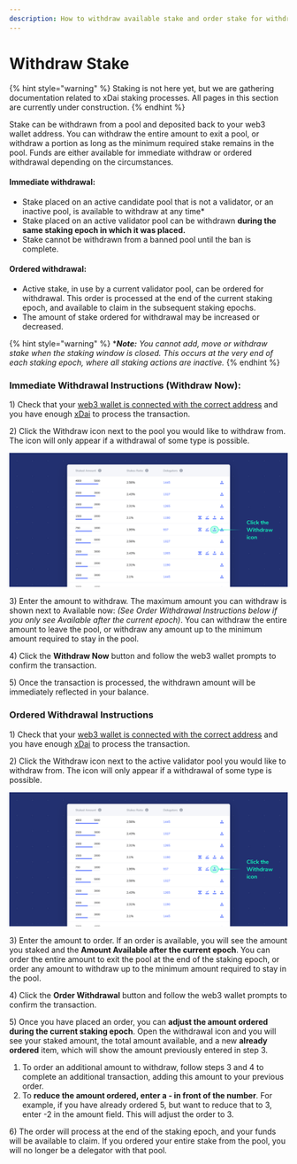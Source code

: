 ```yaml
---
description: How to withdraw available stake and order stake for withdrawal
---
```


# Withdraw Stake

{% hint style="warning" %}
Staking is not here yet, but we are gathering documentation related to xDai staking processes. All pages in this section are currently under construction.
{% endhint %}

Stake can be withdrawn from a pool and deposited back to your web3 wallet address. You can withdraw the entire amount to exit a pool, or withdraw a portion as long as the minimum required stake remains in the pool. Funds are either available for immediate withdraw or ordered withdrawal depending on the circumstances.

#### Immediate withdrawal:

* Stake placed on an active candidate pool that is not a validator, or an inactive pool, is available to withdraw at any time\*
* Stake placed on an active validator pool can be withdrawn **during the same staking epoch in which it was placed.**
* Stake cannot be withdrawn from a banned pool until the ban is complete.

#### Ordered withdrawal:

* Active stake, in use by a current validator pool, can be ordered for withdrawal. This order is processed at the end of the current staking epoch, and available to claim in the subsequent staking epochs.
* The amount of stake ordered for withdrawal may be increased or decreased.

{% hint style="warning" %}
\*_**Note:**_ _You cannot add, move or withdraw stake when the staking window is closed. This occurs at the very end of each staking epoch, where all staking actions are inactive._
{% endhint %}

### Immediate Withdrawal Instructions \(Withdraw Now\):

1\) Check that your [web3 wallet is connected with the correct address](https://forum.poa.network/t/staking-with-a-web3-wallet-metamask-nifty-wallet/2995) and you have enough [xDai](../../../for-users/get-xdai-tokens.md) to process the transaction.

2\) Click the Withdraw icon next to the pool you would like to withdraw from. The icon will only appear if a withdrawal of some type is possible.

![](../../../.gitbook/assets/withdraw_1.png)

3\) Enter the amount to withdraw. The maximum amount you can withdraw is shown next to Available now: _\(See Order Withdrawal Instructions below if you only see Available after the current epoch\)_. You can withdraw the entire amount to leave the pool, or withdraw any amount up to the minimum amount required to stay in the pool.

4\) Click the **Withdraw Now** button and follow the web3 wallet prompts to confirm the transaction.

5\) Once the transaction is processed, the withdrawn amount will be immediately reflected in your balance.

### Ordered Withdrawal Instructions

1\) Check that your [web3 wallet is connected with the correct address](https://forum.poa.network/t/staking-with-a-web3-wallet-metamask-nifty-wallet/2995) and you have enough [xDai](https://forum.poa.network/t/acquire-dpos-and-xdai/2994) to process the transaction.

2\) Click the Withdraw icon next to the active validator pool you would like to withdraw from. The icon will only appear if a withdrawal of some type is possible.

![](../../../.gitbook/assets/withdraw_1.png)

3\) Enter the amount to order. If an order is available, you will see the amount you staked and the **Amount Available after the current epoch**. You can order the entire amount to exit the pool at the end of the staking epoch, or order any amount to withdraw up to the minimum amount required to stay in the pool.

4\) Click the **Order Withdrawal** button and follow the web3 wallet prompts to confirm the transaction.

5\) Once you have placed an order, you can **adjust the amount ordered during the current staking epoch**. Open the withdrawal icon and you will see your staked amount, the total amount available, and a new **already ordered** item, which will show the amount previously entered in step 3.

1. To order an additional amount to withdraw, follow steps 3 and 4 to complete an additional transaction, adding this amount to your previous order.
2. To **reduce the amount ordered, enter a - in front of the number**. For example, if you have already ordered 5, but want to reduce that to 3, enter -2 in the amount field. This will adjust the order to 3.

6\) The order will process at the end of the staking epoch, and your funds will be available to claim. If you ordered your entire stake from the pool, you will no longer be a delegator with that pool.

